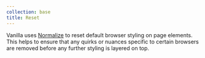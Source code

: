```yaml
---
collection: base
title: Reset
---
```


Vanilla uses [Normalize](https://necolas.github.io/normalize.css/) to reset default browser styling on page elements. This helps to ensure that any quirks or nuances specific to certain browsers are removed before any further styling is layered on top.
